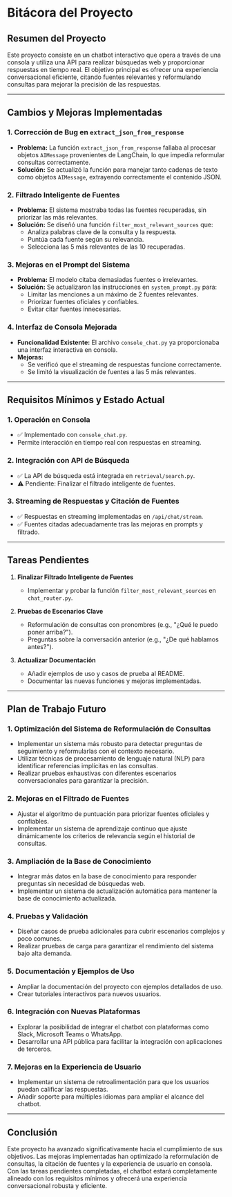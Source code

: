 # Bitácora del Proyecto

## Resumen del Proyecto
Este proyecto consiste en un chatbot interactivo que opera a través de una consola y utiliza una API para realizar búsquedas web y proporcionar respuestas en tiempo real. El objetivo principal es ofrecer una experiencia conversacional eficiente, citando fuentes relevantes y reformulando consultas para mejorar la precisión de las respuestas.

---

## Cambios y Mejoras Implementadas

### 1. **Corrección de Bug en `extract_json_from_response`**
- **Problema:** La función `extract_json_from_response` fallaba al procesar objetos `AIMessage` provenientes de LangChain, lo que impedía reformular consultas correctamente.
- **Solución:** Se actualizó la función para manejar tanto cadenas de texto como objetos `AIMessage`, extrayendo correctamente el contenido JSON.

### 2. **Filtrado Inteligente de Fuentes**
- **Problema:** El sistema mostraba todas las fuentes recuperadas, sin priorizar las más relevantes.
- **Solución:** Se diseñó una función `filter_most_relevant_sources` que:
  - Analiza palabras clave de la consulta y la respuesta.
  - Puntúa cada fuente según su relevancia.
  - Selecciona las 5 más relevantes de las 10 recuperadas.

### 3. **Mejoras en el Prompt del Sistema**
- **Problema:** El modelo citaba demasiadas fuentes o irrelevantes.
- **Solución:** Se actualizaron las instrucciones en `system_prompt.py` para:
  - Limitar las menciones a un máximo de 2 fuentes relevantes.
  - Priorizar fuentes oficiales y confiables.
  - Evitar citar fuentes innecesarias.

### 4. **Interfaz de Consola Mejorada**
- **Funcionalidad Existente:** El archivo `console_chat.py` ya proporcionaba una interfaz interactiva en consola.
- **Mejoras:**
  - Se verificó que el streaming de respuestas funcione correctamente.
  - Se limitó la visualización de fuentes a las 5 más relevantes.

---

## Requisitos Mínimos y Estado Actual

### 1. **Operación en Consola**
- ✅ Implementado con `console_chat.py`.
- Permite interacción en tiempo real con respuestas en streaming.

### 2. **Integración con API de Búsqueda**
- ✅ La API de búsqueda está integrada en `retrieval/search.py`.
- ⚠️ Pendiente: Finalizar el filtrado inteligente de fuentes.

### 3. **Streaming de Respuestas y Citación de Fuentes**
- ✅ Respuestas en streaming implementadas en `/api/chat/stream`.
- ✅ Fuentes citadas adecuadamente tras las mejoras en prompts y filtrado.

---

## Tareas Pendientes

1. **Finalizar Filtrado Inteligente de Fuentes**
   - Implementar y probar la función `filter_most_relevant_sources` en `chat_router.py`.

2. **Pruebas de Escenarios Clave**
   - Reformulación de consultas con pronombres (e.g., "¿Qué le puedo poner arriba?").
   - Preguntas sobre la conversación anterior (e.g., "¿De qué hablamos antes?").

3. **Actualizar Documentación**
   - Añadir ejemplos de uso y casos de prueba al README.
   - Documentar las nuevas funciones y mejoras implementadas.

---

## Plan de Trabajo Futuro

### 1. **Optimización del Sistema de Reformulación de Consultas**
- Implementar un sistema más robusto para detectar preguntas de seguimiento y reformularlas con el contexto necesario.
- Utilizar técnicas de procesamiento de lenguaje natural (NLP) para identificar referencias implícitas en las consultas.
- Realizar pruebas exhaustivas con diferentes escenarios conversacionales para garantizar la precisión.

### 2. **Mejoras en el Filtrado de Fuentes**
- Ajustar el algoritmo de puntuación para priorizar fuentes oficiales y confiables.
- Implementar un sistema de aprendizaje continuo que ajuste dinámicamente los criterios de relevancia según el historial de consultas.

### 3. **Ampliación de la Base de Conocimiento**
- Integrar más datos en la base de conocimiento para responder preguntas sin necesidad de búsquedas web.
- Implementar un sistema de actualización automática para mantener la base de conocimiento actualizada.

### 4. **Pruebas y Validación**
- Diseñar casos de prueba adicionales para cubrir escenarios complejos y poco comunes.
- Realizar pruebas de carga para garantizar el rendimiento del sistema bajo alta demanda.

### 5. **Documentación y Ejemplos de Uso**
- Ampliar la documentación del proyecto con ejemplos detallados de uso.
- Crear tutoriales interactivos para nuevos usuarios.

### 6. **Integración con Nuevas Plataformas**
- Explorar la posibilidad de integrar el chatbot con plataformas como Slack, Microsoft Teams o WhatsApp.
- Desarrollar una API pública para facilitar la integración con aplicaciones de terceros.

### 7. **Mejoras en la Experiencia de Usuario**
- Implementar un sistema de retroalimentación para que los usuarios puedan calificar las respuestas.
- Añadir soporte para múltiples idiomas para ampliar el alcance del chatbot.

---

## Conclusión
Este proyecto ha avanzado significativamente hacia el cumplimiento de sus objetivos. Las mejoras implementadas han optimizado la reformulación de consultas, la citación de fuentes y la experiencia de usuario en consola. Con las tareas pendientes completadas, el chatbot estará completamente alineado con los requisitos mínimos y ofrecerá una experiencia conversacional robusta y eficiente.